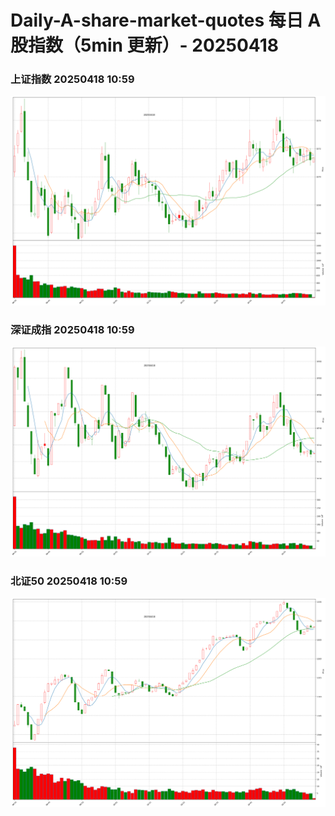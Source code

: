 
# Daily-A-share-market-quotes 每日 A 股指数（5min 更新）- 20250418

### 上证指数 20250418 10:59
![](./fig/2025/4/20250418-sh000001.png)

### 深证成指 20250418 10:59
![](./fig/2025/4/20250418-sz399001.png)

### 北证50 20250418 10:59
![](./fig/2025/4/20250418-bj899050.png)
